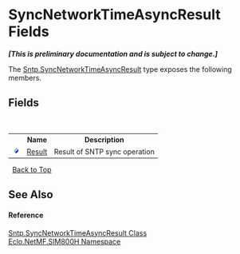 # SyncNetworkTimeAsyncResult Fields
 _**\[This is preliminary documentation and is subject to change.\]**_

The <a href="T_Eclo_NetMF_SIM800H_Sntp_SyncNetworkTimeAsyncResult">Sntp.SyncNetworkTimeAsyncResult</a> type exposes the following members.


## Fields
&nbsp;<table><tr><th></th><th>Name</th><th>Description</th></tr><tr><td>![Public field](media/pubfield.gif "Public field")</td><td><a href="F_Eclo_NetMF_SIM800H_Sntp_SyncNetworkTimeAsyncResult_Result">Result</a></td><td>
Result of SNTP sync operation</td></tr></table>&nbsp;
<a href="#syncnetworktimeasyncresult-fields">Back to Top</a>

## See Also


#### Reference
<a href="T_Eclo_NetMF_SIM800H_Sntp_SyncNetworkTimeAsyncResult">Sntp.SyncNetworkTimeAsyncResult Class</a><br /><a href="N_Eclo_NetMF_SIM800H">Eclo.NetMF.SIM800H Namespace</a><br />